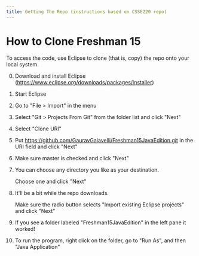 ```yaml
---
title: Getting The Repo (instructions based on CSSE220 repo)
---
```


# How to Clone Freshman 15

To access the code, use Eclipse to clone (that is, copy) the repo onto your local system.

0. Download and install Eclipse (https://www.eclipse.org/downloads/packages/installer)

1. Start Eclipse

2. Go to "File > Import" in the menu

3. Select "Git > Projects From Git" from the folder list  and click "Next" 

4. Select "Clone URI"

5. Put https://github.com/GauravGajavelli/Freshman15JavaEdition.git in the URI field and click "Next"

6. Make sure master is checked and click "Next"

7. You can choose any directory you like as your destination.

   Choose one and click "Next"

8. It'll be a bit while the repo downloads.

   Make sure the radio button selects "Import existing Eclipse
   projects" and click "Next"
   
9. If you see a folder labeled "Freshman15JavaEdition" in the left pane it worked!

10. To run the program, right click on the folder, go to "Run As", and then "Java Application"
